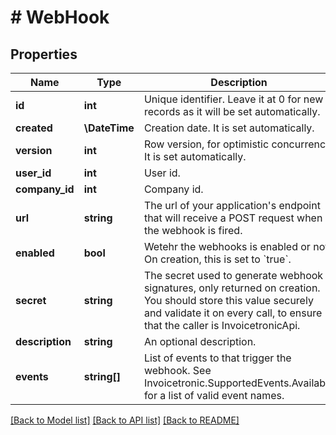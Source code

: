 # # WebHook

## Properties

Name | Type | Description | Notes
------------ | ------------- | ------------- | -------------
**id** | **int** | Unique identifier. Leave it at 0 for new records as it will be set automatically. | [optional]
**created** | **\DateTime** | Creation date. It is set automatically. | [optional]
**version** | **int** | Row version, for optimistic concurrency. It is set automatically. | [optional]
**user_id** | **int** | User id. | [optional]
**company_id** | **int** | Company id. | [optional]
**url** | **string** | The url of your application&#39;s endpoint that will receive a POST request when the webhook is fired. | [optional]
**enabled** | **bool** | Wetehr the webhooks is enabled or not. On creation, this is set to &#x60;true&#x60;. | [optional]
**secret** | **string** | The secret used to generate webhook signatures, only returned on creation. You should store this value securely and validate it on every call, to ensure that the caller is InvoicetronicApi. | [optional]
**description** | **string** | An optional description. | [optional]
**events** | **string[]** | List of events to that trigger the webhook.  See Invoicetronic.SupportedEvents.Available for a list of valid event names. | [optional]

[[Back to Model list]](../../README.md#models) [[Back to API list]](../../README.md#endpoints) [[Back to README]](../../README.md)
